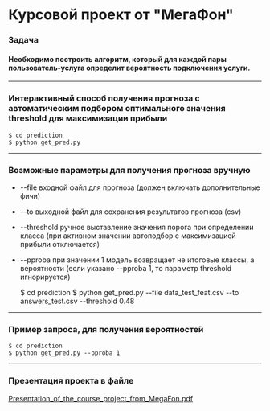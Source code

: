 # Курсовой проект от "МегаФон"

### Задача 
#### Необходимо построить  алгоритм, который для каждой пары пользователь-услуга определит вероятность подключения услуги.

---
### Интерактивный способ получения прогноза с автоматическим подбором оптимального значения threshold для максимизации прибыли

    $ cd prediction
    $ python get_pred.py  

---
### Возможные параметры для получения прогноза вручную


* --file входной файл для прогноза (должен включать дополнительные фичи)
* --to выходной файл для сохранения результатов прогноза (csv)
* --threshold ручное выставление значения порога при определении класса (при активном значении автоподбор с максимизацией прибыли отключается)
* --pproba при значении 1 модель возвращает не итоговые классы, а вероятности (если указано --pproba 1, то параметр threshold игнорируется)


    $ cd prediction
    $ python get_pred.py --file data_test_feat.csv --to answers_test.csv --threshold 0.48

---
### Пример запроса, для получения вероятностей

    $ cd prediction
    $ python get_pred.py --pproba 1

---
### Презентация проекта в файле
[Presentation_of_the_course_project_from_MegaFon.pdf](Presentation_of_the_course_project_from_MegaFon.pdf)


